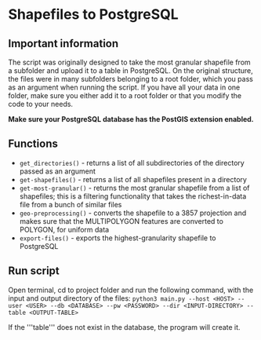 # Shapefiles to PostgreSQL

## Important information

The script was originally designed to take the most granular shapefile from a subfolder and upload it to a table in PostgreSQL. On the original structure, the files were in many subfolders belonging to a root folder, which you pass as an argument when running the script. If you have all your data in one folder, make sure you either add it to a root folder or that you modify the code to your needs.

**Make sure your PostgreSQL database has the PostGIS extension enabled.**

## Functions

- `get_directories()` - returns a list of all subdirectories of the directory passed as an argument
- `get-shapefiles()` - returns a list of all shapefiles present in a directory
- `get-most-granular()` - returns the most granular shapefile from a list of shapefiles; this is a filtering functionality that takes the richest-in-data file from a bunch of similar files
- `geo-preprocessing()` - converts the shapefile to a 3857 projection and makes sure that the MULTIPOLYGON features are converted to POLYGON, for uniform data
- `export-files()` - exports the highest-granularity shapefile to PostgreSQL 


## Run script

Open terminal, cd to project folder and run the following command, with the input and output directory of the files:
`python3 main.py --host <HOST> --user <USER> --db <DATABASE> --pw <PASSWORD> --dir <INPUT-DIRECTORY> --table <OUTPUT-TABLE>`

If the '''table''' does not exist in the database, the program will create it.
